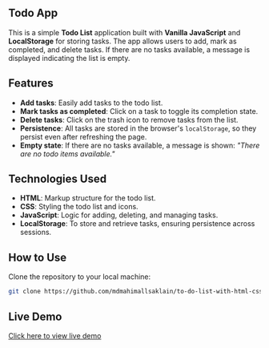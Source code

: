 
## Todo App
This is a simple **Todo List** application built with **Vanilla JavaScript** and **LocalStorage** for storing tasks. The app allows users to add, mark as completed, and delete tasks. If there are no tasks available, a message is displayed indicating the list is empty.
## Features

- **Add tasks**: Easily add tasks to the todo list.
- **Mark tasks as completed**: Click on a task to toggle its completion state.
- **Delete tasks**: Click on the trash icon to remove tasks from the list.
- **Persistence**: All tasks are stored in the browser's `localStorage`, so they persist even after refreshing the page.
- **Empty state**: If there are no tasks available, a message is shown: *"There are no todo items available."*
## Technologies Used

- **HTML**: Markup structure for the todo list.
- **CSS**: Styling the todo list and icons.
- **JavaScript**: Logic for adding, deleting, and managing tasks.
- **LocalStorage**: To store and retrieve tasks, ensuring persistence across sessions.
## How to Use

Clone the repository to your local machine:
   ```bash
   git clone https://github.com/mdmahimallsaklain/to-do-list-with-html-css-and-vanilla-js.git

   ```

## Live Demo

[Click here to view live demo](https://to-do-list-with-html-css-and-vanilla-js.vercel.app/)

